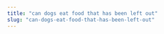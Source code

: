 ```yaml
---
title: "can dogs eat food that has been left out"
slug: "can-dogs-eat-food-that-has-been-left-out"
---
```


